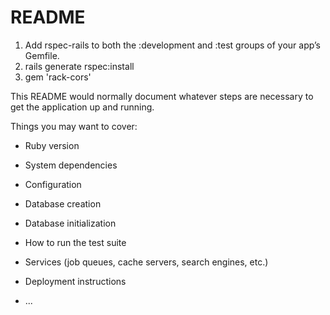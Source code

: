 # README

1. Add rspec-rails to both the :development and :test groups of your app’s Gemfile.
2. rails generate rspec:install
3. gem 'rack-cors'

This README would normally document whatever steps are necessary to get the
application up and running.

Things you may want to cover:

- Ruby version

- System dependencies

- Configuration

- Database creation

- Database initialization

- How to run the test suite

- Services (job queues, cache servers, search engines, etc.)

- Deployment instructions

- ...

